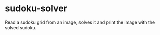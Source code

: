 # sudoku-solver
Read a sudoku grid from an image, solves it and print the image with the solved sudoku.
